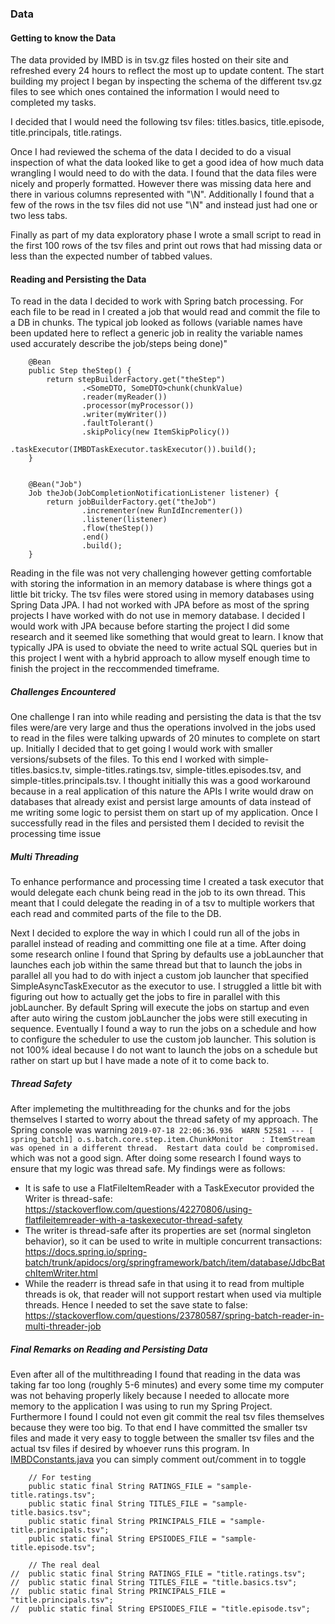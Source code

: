 ### Data
#### Getting to know the Data
The data provided by IMBD is in tsv.gz files hosted on their site and refreshed every 24 hours to reflect the most up to update content. The start building my project I began by inspecting the schema of the different tsv.gz files to see which ones contained the information I would need to completed my tasks.

I decided that I would need the following tsv files: titles.basics, title.episode, title.principals, title.ratings.

Once I had reviewed the schema of the data I decided to do a visual inspection of what the data looked like to get a good idea of how much data wrangling I would need to do with the data. I found that the data files were nicely and properly formatted. However there was missing data  here and there in various columns represented with "\N". Additionally I found that a few of the rows in the tsv files did not use "\N" and instead just had one or two less tabs.

Finally as part of my data exploratory phase I wrote a small script to read in the first 100 rows of the tsv files and print out rows that had missing data or less than the expected number of tabbed values. 

#### Reading and Persisting the Data
To read in the data I decided to work with Spring batch processing. For each file to be read in I created a job that would read and commit the file to a DB in chunks. The typical job looked as follows (variable names have been updated here to reflect a generic job in reality the variable names used  accurately describe the job/steps being done)"

```
	@Bean
	public Step theStep() {
		return stepBuilderFactory.get("theStep")
				.<SomeDTO, SomeDTO>chunk(chunkValue)
				.reader(myReader())
				.processor(myProcessor())
				.writer(myWriter())
                .faultTolerant()
                .skipPolicy(new ItemSkipPolicy())
                .taskExecutor(IMBDTaskExecutor.taskExecutor()).build();
	}
	

	@Bean("Job")
	Job theJob(JobCompletionNotificationListener listener) {
		return jobBuilderFactory.get("theJob")
				.incrementer(new RunIdIncrementer())
				.listener(listener)
				.flow(theStep())
				.end()
				.build();
	}
```

Reading in the file was not very challenging however getting comfortable with storing the information in an memory database is where things got a little bit tricky. The tsv files were stored using in memory databases using Spring Data JPA. I had not worked with JPA before as most of the spring projects I have worked with do not use in memory database. I decided I would work with JPA because before starting the project I did some research and it seemed like something that would great to learn. I know that typically JPA is used to obviate the need to write actual SQL queries but in this project I went with a hybrid approach to allow myself enough time to finish the project in the reccommended timeframe.

##### Challenges Encountered
One challenge I ran into while reading and persisting the data is that the tsv files were/are very large and thus the operations involved in the jobs used to read in the files were talking upwards of 20 minutes to complete on start up. Initially I decided that to get going I would work with smaller versions/subsets of the files. To this end I worked with simple-titles.basics.tv, simple-titles.ratings.tsv, simple-titles.episodes.tsv, and simple-titles.principals.tsv. I thought initially this was a good workaround because in a real application of this nature the APIs I write would draw on databases that already exist and persist large amounts of data instead of me writing some logic to persist them on start up of my application. Once I successfully read in the files and persisted them I decided to revisit the processing time issue

##### Multi Threading
To enhance performance and processing time I created a task executor that would delegate each chunk being read in the job to its own thread. This meant that I could delegate the reading in of a tsv to multiple workers that each read and commited parts of the file to the DB.

Next I decided to explore the way in which I could run all of the jobs in parallel instead of reading and committing one file at a time. After doing some research online I found that Spring by defaults use a jobLauncher that launches each job within the same thread but that to launch the jobs in parallel all you had to do with inject a custom job launcher that specified SimpleAsyncTaskExecutor as the executor to use. I struggled a little bit with figuring out how to actually get the jobs to fire in parallel with this jobLauncher. By default Spring will execute the jobs on startup and even after auto wiring the custom jobLauncher the jobs were still executing in sequence. Eventually I found a way to run the jobs on a schedule and how to configure the scheduler to use the custom job launcher. This solution is not 100% ideal because I do not want to launch the jobs on a schedule but rather on start up but I have made a note of it to come back to.

##### Thread Safety
After implemeting the multithreading for the chunks and for the jobs themselves I started to worry about the thread safety of my approach. The Spring console was warning `2019-07-18 22:06:36.936  WARN 52581 --- [  spring_batch1] o.s.batch.core.step.item.ChunkMonitor    : ItemStream was opened in a different thread.  Restart data could be compromised.` which was not a good sign. After doing some research I found ways to ensure that my logic was thread safe. My findings were as follows:
  - It is safe to use a FlatFileItemReader with a TaskExecutor provided the Writer is thread-safe: https://stackoverflow.com/questions/42270806/using-flatfileitemreader-with-a-taskexecutor-thread-safety
  - The writer is thread-safe after its properties are set (normal singleton behavior), so it can be used to write in multiple concurrent transactions: https://docs.spring.io/spring-batch/trunk/apidocs/org/springframework/batch/item/database/JdbcBatchItemWriter.html
  - While the readerr is thread safe in that using it to read from multiple threads is ok, that reader will not support restart when used via multiple threads. Hence I needed to set the save state to false: https://stackoverflow.com/questions/23780587/spring-batch-reader-in-multi-threader-job

##### Final Remarks on Reading and Persisting Data
Even after all of the multithreading I found that reading in the data was taking far too long (roughly 5-6 minutes) and every some time my computer was not behaving properly likely because I needed to allocate more memory to the application I was using to run my Spring Project. Furthermore I found I could not even git commit the real tsv files themselves because they were too big. To that end I have committed the smaller tsv files and made it very easy to toggle between the smaller tsv files and the actual tsv files if desired by whoever runs this program. In [IMBDConstants.java](https://github.com/brandontineo/Netflix/blob/master/src/main/java/com/btineo/netflixTakehome/constants/IMBDConstants.java) you can simply comment out/comment in to toggle

```
	// For testing
	public static final String RATINGS_FILE = "sample-title.ratings.tsv";
	public static final String TITLES_FILE = "sample-title.basics.tsv";
	public static final String PRINCIPALS_FILE = "sample-title.principals.tsv";
	public static final String EPSIODES_FILE = "sample-title.episode.tsv";

	// The real deal
//	public static final String RATINGS_FILE = "title.ratings.tsv";
//	public static final String TITLES_FILE = "title.basics.tsv";
//	public static final String PRINCIPALS_FILE = "title.principals.tsv";
//	public static final String EPSIODES_FILE = "title.episode.tsv";
	
```

